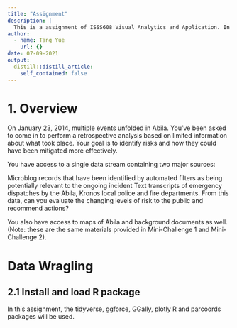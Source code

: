```yaml
---
title: "Assignment"
description: |
  This is a assignment of ISSS608 Visual Analytics and Application. In this assignment, we would like to explor VAST Challenge 2021 and take challenge 3 as task to solve 4 questions involved.
author:
  - name: Tang Yue
    url: {}
date: 07-09-2021
output:
  distill::distill_article:
    self_contained: false
---
```





# 1. Overview

On January 23, 2014, multiple events unfolded in Abila. You’ve been asked to come in to perform a retrospective analysis based on limited information about what took place. Your goal is to identify risks and how they could have been mitigated more effectively.

You have access to a single data stream containing two major sources:

Microblog records that have been identified by automated filters as being potentially relevant to the ongoing incident
Text transcripts of emergency dispatches by the Abila, Kronos local police and fire departments.
From this data, can you evaluate the changing levels of risk to the public and recommend actions?

You also have access to maps of Abila and background documents as well. (Note: these are the same materials provided in Mini-Challenge 1 and Mini-Challenge 2).


# Data Wragling

## 2.1 Install and load R package

In this assignment, the tidyverse, ggforce, GGally, plotly R and parcoords packages will be used.



```{.r .distill-force-highlighting-css}
```
